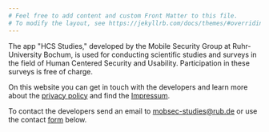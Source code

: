 ```yaml
---
# Feel free to add content and custom Front Matter to this file.
# To modify the layout, see https://jekyllrb.com/docs/themes/#overriding-theme-defaults
---
```

The app "HCS Studies," developed by the Mobile Security Group at Ruhr-University Bochum, is used for conducting scientific studies and surveys in the field of Human Centered Security and Usability. Participation in these surveys is free of charge.

On this website you can get in touch with the developers and learn more about the [privacy policy](/priv_pol) and find the [Impressum](/impressum). 

To contact the developers send an email to <mobsec-studies@rub.de> or use the contact [form](/form) below.


